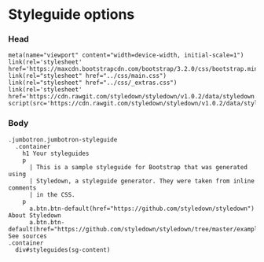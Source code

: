 # Styleguide options

### Head

    meta(name="viewport" content="width=device-width, initial-scale=1")
    link(rel='stylesheet' href='https://maxcdn.bootstrapcdn.com/bootstrap/3.2.0/css/bootstrap.min.css')
    link(rel="stylesheet" href="../css/main.css")
    link(rel="stylesheet" href="../css/_extras.css")
    link(rel='stylesheet' href='https://cdn.rawgit.com/styledown/styledown/v1.0.2/data/styledown.css')
    script(src='https://cdn.rawgit.com/styledown/styledown/v1.0.2/data/styledown.js')

### Body
    .jumbotron.jumbotron-styleguide
      .container
        h1 Your styleguides
        p
          | This is a sample styleguide for Bootstrap that was generated using
          | Styledown, a styleguide generator. They were taken from inline comments
          | in the CSS.
        p
          a.btn.btn-default(href="https://github.com/styledown/styledown") About Styledown
          a.btn.btn-default(href="https://github.com/styledown/styledown/tree/master/examples/bootstrap") See sources
    .container
      div#styleguides(sg-content)